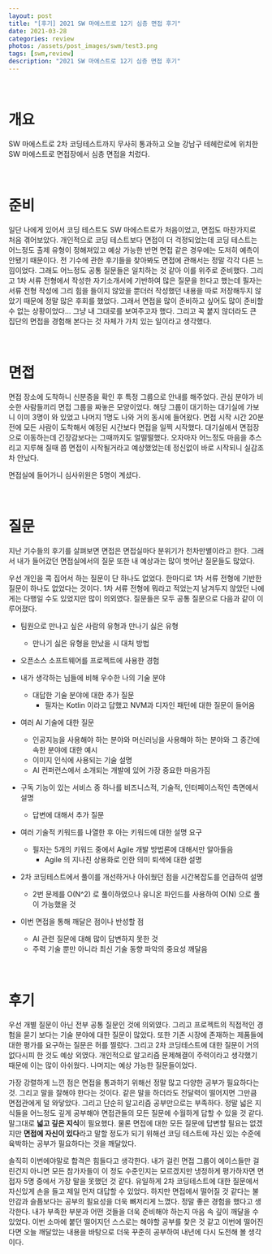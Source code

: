 ```yaml
---
layout: post
title: "[후기] 2021 SW 마에스트로 12기 심층 면접 후기"
date: 2021-03-28
categories: review
photos: /assets/post_images/swm/test3.png
tags: [swm,review]
description: "2021 SW 마에스트로 12기 심층 면접 후기"
---
```


<br>

# 개요

SW 마에스트로 2차 코딩테스트까지 무사히 통과하고
오늘 강남구 테헤란로에 위치한 SW 마에스트로 면접장에서 심층 면접을 치렀다.

<br>

# 준비

일단 나에게 있어서 코딩 테스트도 SW 마에스트로가 처음이었고,
면접도 마찬가지로 처음 겪어보았다. 개인적으로 코딩 테스트보다 면접이 더 걱정되었는데 코딩 테스트는 어느정도 출제 유형이 정해져있고 예상 가능한 반면 면접 같은 경우에는 도저히 예측이 안됐기 때문이다. 전 기수에 관한 후기들을 찾아봐도 면접에 관해서는 정말 각각 다른 느낌이었다. 그래도 어느정도 공통 질문들은 일치하는 것 같아 이를 위주로 준비했다. 그리고 1차 서류 전형에서 작성한 자기소개서에 기반하여 많은 질문을 한다고 했는데 필자는 서류 전형 작성에 그리 힘을 들이지 않았을 뿐더러 작성했던 내용을 따로 저장해두지 않았기 때문에 정말 많은 후회를 했었다. 그래서 면접을 많이 준비하고 싶어도 많이 준비할 수 없는 상황이었다... 그냥 내 그대로를 보여주고자 했다. 그리고 꼭 붙지 않더라도 큰 집단의 면접을 경험해 본다는 것 자체가 가치 있는 일이라고 생각했다.

<br>

# 면접

면접 장소에 도착하니 신분증을 확인 후 특정 그룹으로 안내를 해주었다. 관심 분야가 비슷한 사람들끼리 면접 그룹을 짜놓은 모양이었다. 해당 그룹이 대기하는 대기실에 가보니 이미 3명이 와 있었고 나머지 1명도 나와 거의 동시에 들어왔다. 면접 시작 시간 20분 전에 모든 사람이 도착해서 예정된 시간보다 면접을 일찍 시작했다. 대기실에서 면접장으로 이동하는데 긴장감보다는 그때까지도 얼떨떨했다. 오자마자 어느정도 마음을 추스리고 지루해 질때 쯤 면접이 시작될거라고 예상했었는데 정신없이 바로 시작되니 실감조차 안났다.

면접실에 들어가니 심사위원은 5명이 계셨다. 

<br>

# 질문

지난 기수들의 후기를 살펴보면 면접은 면접실마다 분위기가 천차만별이라고 한다. 그래서 내가 들어갔던 면접실에서의 질문 또한 내 예상과는 많이 벗어난 질문들도 많았다.

우선 개인을 콕 집어서 하는 질문이 단 하나도 없었다. 한마디로 1차 서류 전형에 기반한 질문이 하나도 없었다는 것이다. 1차 서류 전형에 뭐라고 적었는지 남겨두지 않았던 나에게는 다행일 수도 있었지만 많이 의외였다. 질문들은 모두 공통 질문으로 다음과 같이 이루어졌다.

- 팀원으로 만나고 싶은 사람의 유형과 만나기 싫은 유형
    - 만나기 싫은 유형을 만났을 시 대처 방법

- 오픈소스 소프트웨어를 프로젝트에 사용한 경험
- 내가 생각하는 님들에 비해 우수한 나의 기술 분야
    - 대답한 기술 분야에 대한 추가 질문
        - 필자는 Kotlin 이라고 답했고 NVM과 디자인 패턴에 대한 질문이 들어옴
- 여러 AI 기술에 대한 질문
    - 인공지능을 사용해야 하는 분야와 머신러닝을 사용해야 하는 분야와 그 중간에 속한 분야에 대한 예시
    - 이미지 인식에 사용되는 기술 설명
    - AI 컨퍼런스에서 소개되는 개발에 있어 가장 중요한 마음가짐

- 구독 기능이 있는 서비스 중 하나를 비즈니스적, 기술적, 인터페이스적인 측면에서 설명
    - 답변에 대해서 추가 질문

- 여러 기술적 키워드를 나열한 후 아는 키워드에 대한 설명 요구
    - 필자는 5개의 키워드 중에서 Agile 개발 방법론에 대해서만 알아들음
        - Agile 의 지나친 상용화로 인한 의미 퇴색에 대한 설명

- 2차 코딩테스트에서 풀이를 개선하거나 아쉬웠던 점을 시간복잡도를 언급하여 설명
    - 2번 문제를 O(N^2) 로 풀이하였으나 유니온 파인드를 사용하여 O(N) 으로 풀이 가능했을 것

- 이번 면접을 통해 깨달은 점이나 반성할 점
    - AI 관련 질문에 대해 많이 답변하지 못한 것
    - 주력 기술 뿐만 아니라 최신 기술 동향 파악의 중요성 깨달음

<br>

# 후기

우선 개별 질문이 아닌 전부 공통 질문인 것에 의외였다. 그리고 프로젝트의 직접적인 경험을 묻기 보다는 기술 분야에 대한 질문이 많았다. 또한 기존 시장에 존재하는 제품들에 대한 평가를 요구하는 질문은 허를 찔렀다. 그리고 2차 코딩테스트에 대한 질문이 거의 없다시피 한 것도 예상 외였다. 개인적으로 알고리즘 문제해결이 주력이라고 생각했기 때문에 이는 많이 아쉬웠다. 나머지는 예상 가능한 질문들이었다.

가장 강렬하게 느낀 점은 면접을 통과하기 위해선 정말 많고 다양한 공부가 필요하다는 것. 그리고 말을 잘해야 한다는 것이다. 같은 말을 하더라도 전달력이 떨어지면 그만큼 면접관에게 덜 와닿았다. 그리고 단순히 알고리즘 공부만으로는 부족하다. 정말 넓은 지식들을 어느정도 깊게 공부해야 면접관들의 모든 질문에 수월하게 답할 수 있을 것 같다. 말그대로 **넓고 깊은 지식**이 필요했다. 물론 면접에 대한 모든 질문에 답변할 필요는 없겠지만 **면접에 자신이 있다**라고 말할 정도가 되기 위해선 코딩 테스트에 자신 있는 수준에 육박하는 공부가 필요하다는 것을 깨달았다.

솔직히 이번에야말로 합격은 힘들다고 생각한다. 내가 걸린 면접 그룹이 에이스들만 걸린건지 아니면 모든 참가자들이 이 정도 수준인지는 모르겠지만 냉정하게 평가하자면 면접자 5명 중에서 가장 말을 못했던 것 같다. 유일하게 2차 코딩테스트에 대한 질문에서 자신있게 손을 들고 제일 먼저 대답할 수 있었다. 하지만 면접에서 떨어질 것 같다는 불안감과 슬픔보다는 공부의 필요성을 더욱 뼈저리게 느꼈다. 정말 좋은 경험을 했다고 생각한다. 내가 부족한 부분과 어떤 것들을 더욱 준비해야 하는지 마음 속 깊이 깨달을 수 있었다. 이번 소마에 붙던 떨어지던 스스로는 해야할 공부를 찾은 것 같고 이번에 떨어진다면 오늘 깨달았는 내용을 바탕으로 더욱 꾸준히 공부하여 내년에 다시 도전해 볼 생각이다.


